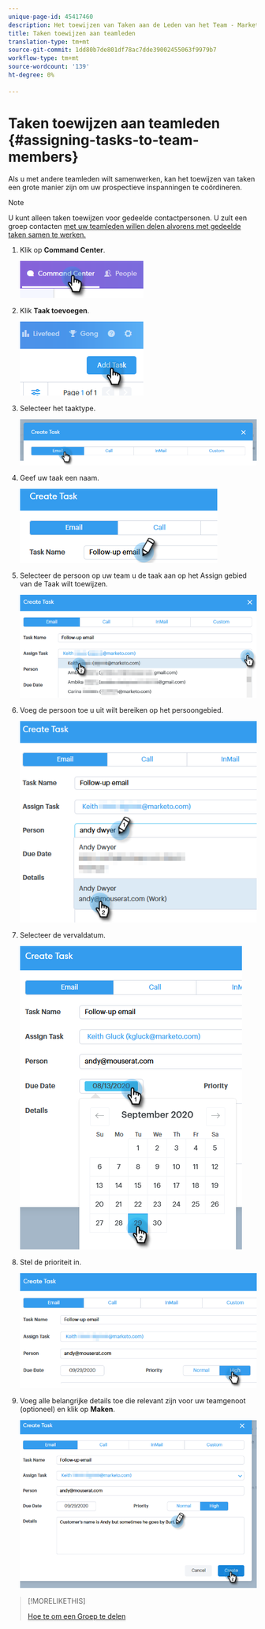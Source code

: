 ```yaml
---
unique-page-id: 45417460
description: Het toewijzen van Taken aan de Leden van het Team - Marketo Docs - de Documentatie van het Product
title: Taken toewijzen aan teamleden
translation-type: tm+mt
source-git-commit: 1dd80b7de801df78ac7dde39002455063f9979b7
workflow-type: tm+mt
source-wordcount: '139'
ht-degree: 0%

---
```



# Taken toewijzen aan teamleden {#assigning-tasks-to-team-members}

Als u met andere teamleden wilt samenwerken, kan het toewijzen van taken een grote manier zijn om uw prospectieve inspanningen te coördineren.

>[!NOTE]
>
>U kunt alleen taken toewijzen voor gedeelde contactpersonen. U zult een groep contacten [met uw teamleden willen delen alvorens met gedeelde taken samen te werken.](/help/marketo/product-docs/marketo-sales-connect/people/managing-contacts/how-to-share-a-group.md)

1. Klik op **Command Center**.

   ![](assets/one-1.png)

1. Klik **Taak toevoegen**.

   ![](assets/two-1.png)

1. Selecteer het taaktype.

   ![](assets/three-1.png)

1. Geef uw taak een naam.

   ![](assets/four-1.png)

1. Selecteer de persoon op uw team u de taak aan op het Assign gebied van de Taak wilt toewijzen.

   ![](assets/five.png)

1. Voeg de persoon toe u uit wilt bereiken op het persoongebied.

   ![](assets/six.png)

1. Selecteer de vervaldatum.

   ![](assets/seven.png)

1. Stel de prioriteit in.

   ![](assets/eight.png)

1. Voeg alle belangrijke details toe die relevant zijn voor uw teamgenoot (optioneel) en klik op **Maken**.

   ![](assets/nine.png)

>[!MORELIKETHIS]
>
>[Hoe te om een Groep te delen](/help/marketo/product-docs/marketo-sales-connect/people/managing-contacts/how-to-share-a-group.md)
